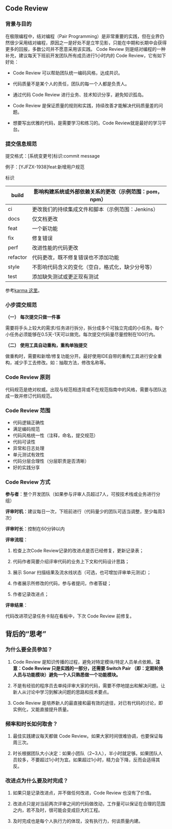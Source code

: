 ## Code Review 
### 背景与目的

在极限编程中，结对编程（Pair Programming）是非常重要的实践，但在业界仍然很少采用结对编程，原因之一是好处不是立竿见影，只能在中期和长期中会获得更多的回报，多数公司并不愿意采用该实践。 Code Review 则是结对编程的一种补充，建议每天下班前开发团队所有成员进行1小时内的 Code Review，它有如下好处：

* Code Review 可以帮助团队统一编码风格，达成共识。

* 代码质量不是某个人的责任，团队的每一个人都是负责人。

* 通过代码 Code Review 进行业务、技术知识分享，避免知识孤岛。

* Code Review 是保证质量的规则和实践，持续改善才能解决代码质量差的问题。

* 想要写出优雅的代码，是需要学习和练习的。Code Review就是最好的学习平台。



### 提交信息规范

提交格式：[系统变更号]标识:commit message

例子：[YJFZX-1938]feat:新增用户规范

标识

| build    | 影响构建系统或外部依赖关系的更改（示例范围：pom，npm） |
| -------- | ------------------------------------------------------ |
| ci       | 更改我们的持续集成文件和脚本（示例范围：Jenkins）      |
| docs     | 仅文档更改                                             |
| feat     | 一个新功能                                             |
| fix      | 修复错误                                               |
| perf     | 改进性能的代码更改                                     |
| refactor | 代码更改，既不修复错误也不添加功能                     |
| style    | 不影响代码含义的变化（空白，格式化，缺少分号等）       |
| test     | 添加缺失测试或更正现有测试                             |

 参考[karma 这里](https://karma-runner.github.io/6.2/dev/git-commit-msg.html)。

### 小步提交规范

**（一）** **每次提交只做一件事**

需要将手头上较大的需求/任务进行拆分，拆分成多个可独立完成的小任务。每个小任务必须能够在0.5天-1天可以做完。每次提交代码量尽量控制在100行内。

**（二）** **使用工具自动重构，重构单独提交**

做重构时，需要和新增/修复功能分开。最好使用IDE自带的重构工具进行安全重构，减少手工去修改。如：抽取方法，修改名称等。



### Code Review 原则

代码规范是绝对权威。出现与规范相违背或不在规范指南中的风格，需要与团队达成一致并修订代码规范。

### Code Review 范围

- 代码逻辑正确性
- 满足编码规范
- 代码风格统一性（注释，命名，提交规范）
- 代码可读性
- 异常和日志处理
- 单元测试有效性
- 代码分层合理性（分层职责是否清晰）
- 好的实践分享

### Code Review 方式

**参与者**：整个开发团队（如果参与评审人员超过7人，可按技术栈或业务进行分组）

**评审时机**：建议每日一次，下班前进行（代码量少的团队可适当调整，至少每周3次）

**评审时长**：控制在60分钟以内

**评审流程**：

1. 检查上次Code Review记录的改进点是否已经修复，更新记录表；

2. 代码作者简要介绍评审代码的业务上下文和代码设计思路；

3. 展示 Sonar 扫描结果及流水线状态（可选，也可增加评审单元测试）；

4. 作者展示所修改的代码，参与者提问，作者答疑；

5. 作者记录改进点； 

**评审结果**：

代码改进项记录任务卡贴在看板中，下次 Code Review 前修复。

 

 

## 背后的“思考”

 

### 为什么要全员参加？

1. Code Review 是知识传播的过程，避免对特定模块/特定人员单点依赖。**注意：Code Review 只是实践的一部分，还需要 Switch Pair （即：定期轮换人员与功能模块）避免一个人只熟悉做一个功能模块。**

2. 不是有经验的程序员去单纯评审大家的代码，需要不停地提出和解决问题。让新人从讨论中学习到解决问题的思路和技术要点。

3. Code Review 是培养新人的最直接和最有效的途径，对已有代码的讨论，即实例化，又能直接提升质量。

   

### 频率和时长如何取舍？

1. 最佳实践建议每天都做 Code Review。如果大家时间很难协调，也要保证每周三次。

2. 时长根据团队大小决定：如果小团队（2~3人），半小时就足够。如果团队人员较多，不要超过1小时为宜。如果超过1小时，精力会下降，反而会适得其反。

   

### 改进点为什么要及时完成？

1. 如果只是记录改进点，并不做任何改进，Code Review 也没有了价值。

2. 改进点只是对当前两次评审之间的代码做改动，工作量可以保证在合理的范围之内，若不及时，很可能会变成巨大的工程。

3. 及时完成也是每个人执行力的体现，没有执行力，何谈质量内建。

 